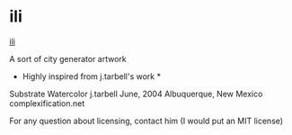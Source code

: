 # ili

[ili](https://arthursw.github.io/ili/)

A sort of city generator artwork

* Highly inspired from j.tarbell's work *

Substrate Watercolor
j.tarbell   June, 2004
Albuquerque, New Mexico
complexification.net

For any question about licensing, contact him (I would put an MIT license)
